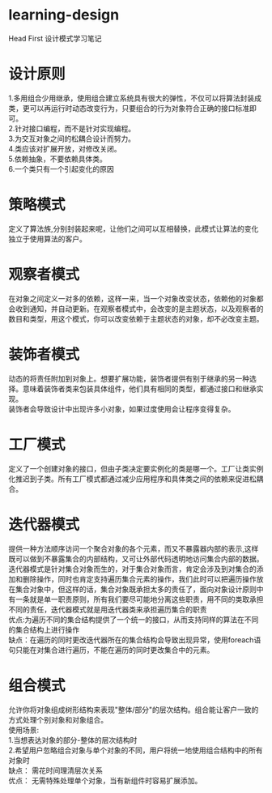 # learning-design
Head First 设计模式学习笔记
# 设计原则
1.多用组合少用继承，使用组合建立系统具有很大的弹性，不仅可以将算法封装成类，更可以再运行时动态改变行为，只要组合的行为对象符合正确的接口标准即可。<br/>
2.针对接口编程，而不是针对实现编程。<br/>
3.为交互对象之间的松耦合设计而努力。<br/>
4.类应该对扩展开放，对修改关闭。<br/>
5.依赖抽象，不要依赖具体类。<br/>
6.一个类只有一个引起变化的原因
# 策略模式
定义了算法族,分别封装起来呢，让他们之间可以互相替换，此模式让算法的变化独立于使用算法的客户。

# 观察者模式
在对象之间定义一对多的依赖，这样一来，当一个对象改变状态，依赖他的对象都会收到通知，并自动更新。在观察者模式中，会改变的是主题状态，以及观察者的数目和类型，用这个模式，你可以改变依赖于主题状态的对象，却不必改变主题。

# 装饰者模式
动态的将责任附加到对象上。想要扩展功能，装饰者提供有别于继承的另一种选择。意味着装饰者类来包装具体组件，他们具有相同的类型，都通过接口和继承实现。<br/>
装饰者会导致设计中出现许多小对象，如果过度使用会让程序变得复杂。

# 工厂模式
定义了一个创建对象的接口，但由子类决定要实例化的类是哪一个。工厂让类实例化推迟到子类。所有工厂模式都通过减少应用程序和具体类之间的依赖来促进松耦合。

# 迭代器模式
提供一种方法顺序访问一个聚合对象的各个元素，而又不暴露器内部的表示,这样既可以做到不暴露集合的内部结构，又可让外部代码透明地访问集合内部的数据。
迭代器模式是针对集合对象而生的，对于集合对象而言，肯定会涉及到对集合的添加和删除操作，同时也肯定支持遍历集合元素的操作，我们此时可以把遍历操作放在集合对象中，但这样的话，集合对象既承担太多的责任了，面向对象设计原则中有一条就是单一职责原则，所有我们要尽可能地分离这些职责，用不同的类取承担不同的责任，迭代器模式就是用迭代器类来承担遍历集合的职责<Br/>
优点:为遍历不同的集合结构提供了一个统一的接口，从而支持同样的算法在不同的集合结构上进行操作<Br>
缺点：在遍历的同时更改迭代器所在的集合结构会导致出现异常，使用foreach语句只能在对集合进行遍历，不能在遍历的同时更改集合中的元素。

# 组合模式
允许你将对象组成树形结构来表现"整体/部分"的层次结构。组合能让客户一致的方式处理个别对象和对象组合。<br/>
使用场景:<Br>
  1.当想表达对象的部分-整体的层次结构时<br/>
  2.希望用户忽略组合对象与单个对象的不同，用户将统一地使用组合结构中的所有对象时<br/>
缺点：
  需花时间理清层次关系<br/>
优点：
  无需特殊处理单个对象，当有新组件时容易扩展添加。
